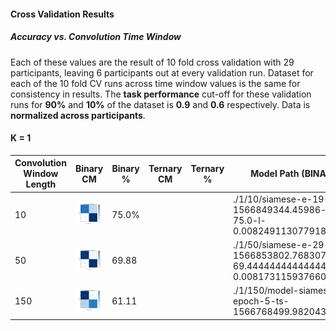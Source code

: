 #### Cross Validation Results

##### Accuracy vs. Convolution Time Window

Each of these values are the result of 10 fold cross validation with 29 participants, leaving 6 participants out at every validation run. Dataset for each of the 10 fold CV runs across time window values is the same for consistency in results. The **task performance** cut-off for these validation runs for **90%** and **10%** of the dataset is  **0.9** and **0.6** respectively. Data is **normalized across participants**.

#### K = 1



| Convolution Window Length | Binary CM                                                    | Binary % | Ternary CM | Ternary % | Model Path (BINARY)                                          | Model Path (TERNARY) |
| ------------------------- | ------------------------------------------------------------ | -------- | ---------- | --------- | ------------------------------------------------------------ | -------------------- |
| 10                        | ![](./1/10/siamese-e-19-ts-1566849344.45986-a-75.0-l-0.008249113077918688.pth.png) | 75.0%    |            |           | ./1/10/siamese-e-19-ts-1566849344.45986-a-75.0-l-0.008249113077918688.pth |                      |
| 50                        | ![](./1/50/siamese-e-29-ts-1566853802.7683074-a-69.44444444444444-l-0.008173115937660139.pth.png) | 69.88    |            |           | ./1/50/siamese-e-29-ts-1566853802.7683074-a-69.44444444444444-l-0.008173115937660139.pth |                      |
| 150                       | ![](./1/150/cnfmodel-siamese-epoch-5-ts-1566768499.982043.pth.png) | 61.11    |            |           | ./1/150/model-siamese-epoch-5-ts-1566768499.982043.pth       |                      |

